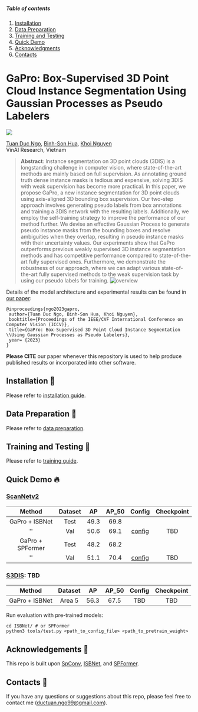 ##### Table of contents
1. [Installation](#Installation)
2. [Data Preparation](#Data-Preparation)
3. [Training and Testing](#Training-and-Testing) 
4. [Quick Demo](#Quick-Demo)
6. [Acknowledgments](#Acknowledgments)
7. [Contacts](#Contacts)

# GaPro: Box-Supervised 3D Point Cloud Instance Segmentation Using Gaussian Processes as Pseudo Labelers

<a href="https://arxiv.org/abs/2307.13251"><img src="https://img.shields.io/badge/https%3A%2F%2Farxiv.org%2Fabs%2F2307.13251-arxiv-brightgreen"></a>

[Tuan Duc Ngo](https://ngoductuanlhp.github.io/),
[Binh-Son Hua](https://sonhua.github.io/),
[Khoi Nguyen](https://www.khoinguyen.org/)<br>
VinAI Research, Vietnam

> **Abstract**: 
Instance segmentation on 3D point clouds (3DIS) is a longstanding challenge in computer vision, where state-of-the-art methods are mainly based on full supervision. As annotating ground truth dense instance masks is tedious and expensive, solving 3DIS with weak supervision has become more practical. In this paper, we propose GaPro, a new instance segmentation for 3D point clouds using axis-aligned 3D bounding box supervision. Our two-step approach involves generating pseudo labels from box annotations and training a 3DIS network with the resulting labels. Additionally, we employ the self-training strategy to improve the performance of our method further. We devise an effective Gaussian Process to generate pseudo instance masks from the bounding boxes and resolve ambiguities when they overlap, resulting in pseudo instance masks with their uncertainty values. Our experiments show that GaPro outperforms previous weakly supervised 3D instance segmentation methods and has competitive performance compared to state-of-the-art fully supervised ones. Furthermore, we demonstrate the robustness of our approach, where we can adapt various state-of-the-art fully supervised methods to the weak supervision task by using our pseudo labels for training.
![overview](docs/gapro_arch.png)

Details of the model architecture and experimental results can be found in [our paper](https://arxiv.org/abs/2307.13251):

```bibtext
@inproceedings{ngo2023gapro,
 author={Tuan Duc Ngo, Binh-Son Hua, Khoi Nguyen},
 booktitle={Proceedings of the IEEE/CVF International Conference on Computer Vision (ICCV)},
 title={GaPro: Box-Supervised 3D Point Cloud Instance Segmentation \\Using Gaussian Processes as Pseudo Labelers},
 year= {2023}
}
```

**Please CITE** our paper whenever this repository is used to help produce published results or incorporated into other software.

## Installation :memo:
Please refer to [installation guide](docs/INSTALL.md).

## Data Preparation :hammer:
Please refer to [data preparation](dataset/README.md).

## Training and Testing :train2:
Please refer to [training guide](docs/TRAIN.md).

## Quick Demo :fire:

### [ScanNetv2](https://kaldir.vc.in.tum.de/scannet_benchmark/semantic_instance_3d?metric=ap)

| Method | Dataset | AP | AP_50 | Config | Checkpoint
|:-:|:-:|:-:|:-:|:-:|:-:|
| GaPro + ISBNet | Test | 49.3 | 69.8 | 
| ''| Val | 50.6 | 69.1 | [config](ISBNet/configs/scannetv2/boxsup_isbnet_scannetv2.yaml) | TBD 
| GaPro + SPFormer | Test | 48.2 | 68.2 | 
| ''| Val | 51.1 | 70.4 | [config](SPFormer/configs/boxsup_spf_scannet.yaml) | TBD


### [S3DIS](http://buildingparser.stanford.edu/dataset.html): TBD

| Method | Dataset | AP | AP_50 | Config | Checkpoint
|:-:|:-:|:-:|:-:|:-:|:-:|
| GaPro + ISBNet | Area 5 | 56.3 | 67.5 | TBD | TBD 

Run evaluation with pre-trained models:

```
cd ISBNet/ # or SPFormer
python3 tools/test.py <path_to_config_file> <path_to_pretrain_weight>
```


## Acknowledgements :clap:
This repo is built upon [SpConv](https://github.com/traveller59/spconv), [ISBNet](https://github.com/VinAIResearch/ISBNet), and [SPFormer](https://github.com/sunjiahao1999/SPFormer). 

## Contacts :email:
If you have any questions or suggestions about this repo, please feel free to contact me (ductuan.ngo99@gmail.com).